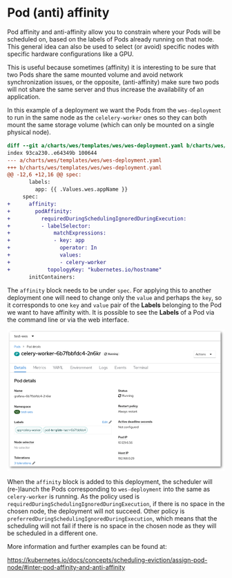 # Pod (anti) affinity

Pod affinity and anti-affinity allow you to constrain where your Pods will be scheduled on, based on the labels of Pods already running on that node. This general idea can also be used to select (or avoid) specific nodes with specific hardware configurations like a GPU.

This is useful because sometimes (affinity) it is interesting to be sure that two Pods share the same mounted volume and avoid network synchronization issues, or the opposite, (anti-affinity) make sure two pods will not share the same server and thus increase the availability of an application.

In this example of a deployment we want the Pods from the `wes-deployment` to run in the same node as the `celelery-worker` ones so they can both mount the same storage volume (which can only be mounted on a single physical node).

```diff
diff --git a/charts/wes/templates/wes/wes-deployment.yaml b/charts/wes/templates/wes/wes-deployment.yaml
index 93ca230..e64349b 100644
--- a/charts/wes/templates/wes/wes-deployment.yaml
+++ b/charts/wes/templates/wes/wes-deployment.yaml
@@ -12,6 +12,16 @@ spec:
       labels:
         app: {{ .Values.wes.appName }}
     spec:
+      affinity:
+        podAffinity:
+          requiredDuringSchedulingIgnoredDuringExecution:
+          - labelSelector:
+              matchExpressions:
+              - key: app
+                operator: In
+                values:
+                - celery-worker
+            topologyKey: "kubernetes.io/hostname"
       initContainers:
```

The `affinity` block needs to be under `spec`. For applying this to another deployment one will need to change only the `value` and perhaps the `key`, so it corresponds to one `key` and `value` pair of the **Labels** belonging to the Pod we want to have affinity with. It is possible to see the **Labels** of a Pod via the command line or via the web interface.

![Labels](../img/celery-worker.png)

When the `affinity` block is added to this deployment, the scheduler will (re-)launch the Pods corresponding to `wes-deployment` into the same as `celery-worker` is running. As the policy used is `requiredDuringSchedulingIgnoredDuringExecution`, if there is no space in the chosen node, the deployment will not succeed. Other policy is `preferredDuringSchedulingIgnoredDuringExecution`, which means that the scheduling will not fail if there is no space in the chosen node as they will be scheduled in a different one.

More information and further examples can be found at:

<https://kubernetes.io/docs/concepts/scheduling-eviction/assign-pod-node/#inter-pod-affinity-and-anti-affinity>
